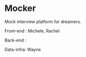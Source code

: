 # Mocker

Mock interview platform for dreamers.

Front-end : Michele, Rachel

Back-end :

Data-infra: Wayne
